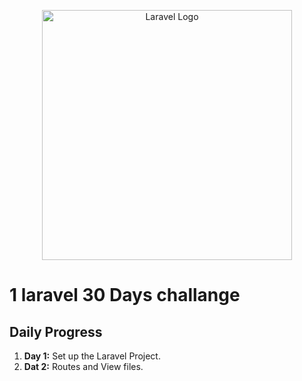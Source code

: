 <p align="center"><a href="https://laravel.com" target="_blank"><img src="https://raw.githubusercontent.com/laravel/art/master/logo-lockup/5%20SVG/2%20CMYK/1%20Full%20Color/laravel-logolockup-cmyk-red.svg" width="400" alt="Laravel Logo"></a></p>

# 1 laravel 30 Days challange 
## Daily Progress

1. **Day 1:** Set up the Laravel Project.
2. **Dat 2:** Routes and View files.

